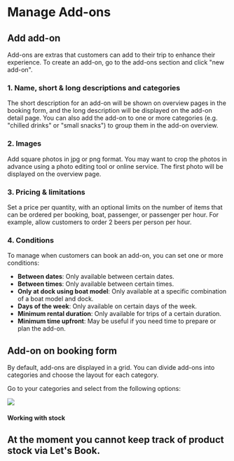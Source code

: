 # Manage Add-ons


## Add add-on

Add-ons are extras that customers can add to their trip to enhance their experience. To create an add-on, go to the add-ons section and click "new add-on".

### 1. Name, short & long descriptions and categories

The short description for an add-on will be shown on overview pages in the booking form, and the long description will be displayed on the add-on detail page. You can also add the add-on to one or more categories (e.g. "chilled drinks" or "small snacks") to group them in the add-on overview.

### 2. Images

Add square photos in jpg or png format. You may want to crop the photos in advance using a photo editing tool or online service. The first photo will be displayed on the overview page.

### 3. Pricing & limitations

Set a price per quantity, with an optional limits on the number of items that can be ordered per booking, boat, passenger, or passenger per hour. For example, allow customers to order 2 beers per person per hour.

### 4. Conditions

To manage when customers can book an add-on, you can set one or more conditions:

- **Between dates**: Only available between certain dates.
- **Between times**: Only available between certain times.
- **Only at dock using boat model**: Only available at a specific combination of a boat model and dock.
- **Days of the week**: Only available on certain days of the week.
- **Minimum rental duration**: Only available for trips of a certain duration.
- **Minimum time upfront**: May be useful if you need time to prepare or plan the add-on.

## Add-on on booking form

By default, add-ons are displayed in a grid. You can divide add-ons into categories and choose the layout for each category.

Go to your categories and select from the following options:

![](https://d33v4339jhl8k0.cloudfront.net/docs/assets/5ec3f479042863474d1b00dc/images/63a0bb76f9c92f5c53dd6786/file-2DlbQefLRU.png)

#### Working with stock

## At the moment you cannot keep track of product stock via Let's Book.
